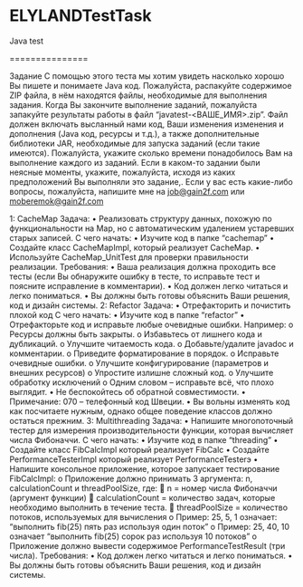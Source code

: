 ELYLANDTestTask
===============
Java test

===============

Задание
С помощью этого теста мы хотим увидеть насколько хорошо Вы пишете и понимаете Java код. Пожалуйста, распакуйте содержимое ZIP файла, в нём находятся файлы, необходимые для выполнения задания.
Когда Вы закончите выполнение заданий, пожалуйста запакуйте результаты работы в файл “javatest-<ВАШЕ_ИМЯ>.zip”. Файл должен включать высланный нами код, Ваши изменения изменения и дополнения (Java код, ресурсы и т.д.), а также дополнительные библиотеки JAR, необходимые для запуска заданий (если такие имеются).
Пожалуйста, укажите сколько времени понадобилось Вам на выполнение каждого из заданий.
Если в каком-то задании были неясные моменты, укажите, пожалуйста, исходя из каких предположений Вы выполняли это задание,.
Если у вас есть какие-либо вопросы, пожалуйста, напишите мне на job@gain2f.com или moberemok@gain2f.com 

1: CacheMap
	Задача:
		•	Реализовать структуру данных, похожую по функциональности на Map, но с автоматическим удалением устаревших старых записей.
	С чего начать:
		•	Изучите код в папке “cachemap”
		•	Создайте класс CacheMapImpl, который реализует CacheMap.
		•	Используйте CacheMap_UnitTest для проверки правильности реализации.
	Требования:
		•	Ваша реализация должна проходить все тесты (если Вы обнаружите ошибку в тесте, то исправьте тест и поясните исправление в комментарии).
		•	Код должен легко читаться и легко пониматься.
		•	Вы должны быть готовы объяснить Ваши решения, код и дизайн системы.
2: Refactor
	Задача:
		•	Отрефакторить и почистить плохой код
	С чего начать:
		•	Изучите код в папке “refactor”
		•	Отрефакторьте код и исправьте любые очевидные ошибки. Например:
			o	Ресурсы должны быть закрыты.
			o	Избавьтесь от лишнего кода и дубликаций.
			o	Улучшите читаемость кода.
			o	Добавьте/удалите javadoc и комментарии.
			o	Приведите форматирование в порядок.
			o	Исправьте очевидные ошибки.
			o	Улучшите конфигурирование (параметров и внешних ресурсов)
			o	Упростите излишне сложный код.
			o	Улучшите обработку исключений
			o	Одним словом – исправьте всё, что плохо выглядит. 
		•	Не беспокойтесь об обратной совместимости.
		•	Примечание: 070 – телефонный код Швеции.
		•	Вы вольны изменять код как посчитаете нужным, однако общее поведение классов должно остаться прежним.
3: Multithreading
	Задача:
		•	Напишите многопоточный тестер для измерения производительности функции, которая вычисляет числа Фибоначчи.
	С чего начать:
		•	Изучите код в папке “threading”
		•	Создайте класс FibCalcImpl который реализует FibCalc
		•	Создайте PerformanceTesterImpl который реализует PerformanceTesterэ
		•	Напишите консольное приложение, которое запускает тестирование FibCalcImpl:
			o	Приложение должно принимать 3 аргумента: n, calculationCount и threadPoolSize, где:
					n = номер числа Фибоначчи (аргумент функции)
					calculationCount = количество задач, которые необходимо выполнить в течение теста.
					threadPoolSize = количество потоков, используемых  для вычисления
			o	Пример: 25, 5, 1 означает: “выполнить fib(25) пять раз используя один поток”
			o	Пример: 25, 40, 10 означает “выполнить fib(25) сорок раз используя 10 потоков”
			o	Приложение должно вывести содержимое PerformanceTestResult (три числа).
	Требования:
		•	Код должен легко читаться и легко пониматься.
		•	Вы должны быть готовы объяснить Ваши решения, код и дизайн системы.

